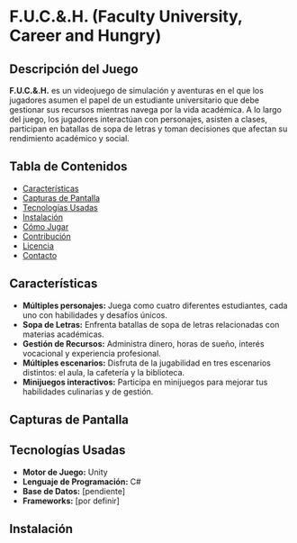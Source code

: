 # F.U.C.&.H. (Faculty University, Career and Hungry)

## Descripción del Juego
**F.U.C.&.H.** es un videojuego de simulación y aventuras en el que los jugadores asumen el papel de un estudiante universitario que debe gestionar sus recursos mientras navega por la vida académica. A lo largo del juego, los jugadores interactúan con personajes, asisten a clases, participan en batallas de sopa de letras y toman decisiones que afectan su rendimiento académico y social.

## Tabla de Contenidos
- [Características](#características)
- [Capturas de Pantalla](#capturas-de-pantalla)
- [Tecnologías Usadas](#tecnologías-usadas)
- [Instalación](#instalación)
- [Cómo Jugar](#cómo-jugar)
- [Contribución](#contribución)
- [Licencia](#licencia)
- [Contacto](#contacto)

## Características
- **Múltiples personajes:** Juega como cuatro diferentes estudiantes, cada uno con habilidades y desafíos únicos.
- **Sopa de Letras:** Enfrenta batallas de sopa de letras relacionadas con materias académicas.
- **Gestión de Recursos:** Administra dinero, horas de sueño, interés vocacional y experiencia profesional.
- **Múltiples escenarios:** Disfruta de la jugabilidad en tres escenarios distintos: el aula, la cafetería y la biblioteca.
- **Minijuegos interactivos:** Participa en minijuegos para mejorar tus habilidades culinarias y de gestión.

## Capturas de Pantalla


## Tecnologías Usadas
- **Motor de Juego:** Unity
- **Lenguaje de Programación:** C#
- **Base de Datos:** [pendiente]
- **Frameworks:** [por definir]

## Instalación

